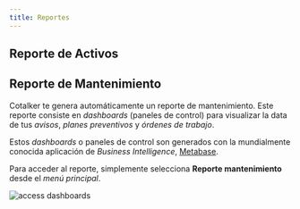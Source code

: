 ```yaml
---
title: Reportes
---
```


## Reporte de Activos


## Reporte de Mantenimiento

Cotalker te genera automáticamente un reporte de mantenimiento. Este reporte consiste en _dashboards_ (paneles de control) para visualizar la data de tus _avisos_, _planes preventivos_ y _órdenes de trabajo_. 

Estos _dashboards_ o paneles de control son generados con la mundialmente conocida aplicación de _Business Intelligence_, [Metabase](https://www.metabase.com/).

Para acceder al reporte, simplemente selecciona **Reporte mantenimiento** desde el _menú principal_.

<div className="margin-left--lg">

![access dashboards](/img/productos_es/product_report_00.png)

</div>
<br/>
